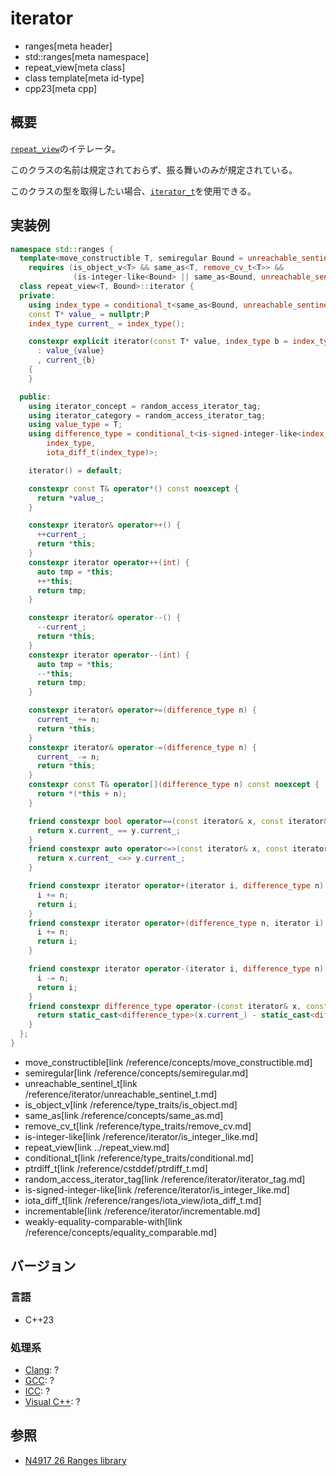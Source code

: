 # iterator
* ranges[meta header]
* std::ranges[meta namespace]
* repeat_view[meta class]
* class template[meta id-type]
* cpp23[meta cpp]

## 概要

[`repeat_view`](../repeat_view.md)のイテレータ。

このクラスの名前は規定されておらず、振る舞いのみが規定されている。

このクラスの型を取得したい場合、[`iterator_t`](../iterator_t.md)を使用できる。


## 実装例

```cpp
namespace std::ranges {
  template<move_constructible T, semiregular Bound = unreachable_sentinel_t>
    requires (is_object_v<T> && same_as<T, remove_cv_t<T>> &&
              (is-integer-like<Bound> || same_as<Bound, unreachable_sentinel_t>))
  class repeat_view<T, Bound>::iterator {
  private:
    using index_type = conditional_t<same_as<Bound, unreachable_sentinel_t>, ptrdiff_t, Bound>;
    const T* value_ = nullptr;P
    index_type current_ = index_type();

    constexpr explicit iterator(const T* value, index_type b = index_type())
      : value_{value}
      , current_{b}
    {
    }

  public:
    using iterator_concept = random_access_iterator_tag;
    using iterator_category = random_access_iterator_tag;
    using value_type = T;
    using difference_type = conditional_t<is-signed-integer-like<index_type>,
        index_type,
        iota_diff_t(index_type)>;

    iterator() = default;

    constexpr const T& operator*() const noexcept {
      return *value_;
    }

    constexpr iterator& operator++() {
      ++current_;
      return *this;
    }
    constexpr iterator operator++(int) {
      auto tmp = *this;
      ++*this;
      return tmp;
    }

    constexpr iterator& operator--() {
      --current_;
      return *this;
    }
    constexpr iterator operator--(int) {
      auto tmp = *this;
      --*this;
      return tmp;
    }

    constexpr iterator& operator+=(difference_type n) {
      current_ += n;
      return *this;
    }
    constexpr iterator& operator-=(difference_type n) {
      current_ -= n;
      return *this;
    }
    constexpr const T& operator[](difference_type n) const noexcept {
      return *(*this + n);
    }

    friend constexpr bool operator==(const iterator& x, const iterator& y) {
      return x.current_ == y.current_;
    }
    friend constexpr auto operator<=>(const iterator& x, const iterator& y) {
      return x.current_ <=> y.current_;
    }

    friend constexpr iterator operator+(iterator i, difference_type n) {
      i += n;
      return i;
    }
    friend constexpr iterator operator+(difference_type n, iterator i) {
      i += n;
      return i;
    }

    friend constexpr iterator operator-(iterator i, difference_type n) {
      i -= n;
      return i;
    }
    friend constexpr difference_type operator-(const iterator& x, const iterator& y) {
      return static_cast<difference_type>(x.current_) - static_cast<difference_type>(y.current_);
    }
  };
}
```
* move_constructible[link /reference/concepts/move_constructible.md]
* semiregular[link /reference/concepts/semiregular.md]
* unreachable_sentinel_t[link /reference/iterator/unreachable_sentinel_t.md]
* is_object_v[link /reference/type_traits/is_object.md]
* same_as[link /reference/concepts/same_as.md]
* remove_cv_t[link /reference/type_traits/remove_cv.md]
* is-integer-like[link /reference/iterator/is_integer_like.md]
* repeat_view[link ../repeat_view.md]
* conditional_t[link /reference/type_traits/conditional.md]
* ptrdiff_t[link /reference/cstddef/ptrdiff_t.md]
* random_access_iterator_tag[link /reference/iterator/iterator_tag.md]
* is-signed-integer-like[link /reference/iterator/is_integer_like.md]
* iota_diff_t[link /reference/ranges/iota_view/iota_diff_t.md]
* incrementable[link /reference/iterator/incrementable.md]
* weakly-equality-comparable-with[link /reference/concepts/equality_comparable.md]

## バージョン
### 言語
- C++23

### 処理系
- [Clang](/implementation.md#clang): ?
- [GCC](/implementation.md#gcc): ?
- [ICC](/implementation.md#icc): ?
- [Visual C++](/implementation.md#visual_cpp): ?

## 参照
- [N4917 26 Ranges library](https://timsong-cpp.github.io/cppwp/ranges)
